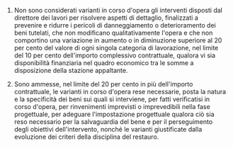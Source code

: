 1. Non sono considerati varianti in corso d'opera gli interventi disposti dal direttore dei lavori per risolvere aspetti di dettaglio, finalizzati a prevenire e ridurre i pericoli di danneggiamento o deterioramento dei beni tutelati, che non modificano qualitativamente l'opera e che non comportino una variazione in aumento o in diminuzione superiore al 20 per cento del valore di ogni singola categoria di lavorazione, nel limite del 10 per cento dell'importo complessivo contrattuale, qualora vi sia disponibilità finanziaria nel quadro economico tra le somme a disposizione della stazione appaltante.

2. Sono ammesse, nel limite del 20 per cento in più dell'importo contrattuale, le varianti in corso d'opera rese necessarie, posta la natura e la specificità dei beni sui quali si interviene, per fatti verificatisi in corso d'opera, per rinvenimenti imprevisti o imprevedibili nella fase progettuale, per adeguare l'impostazione progettuale qualora ciò sia reso necessario per la salvaguardia del bene e per il perseguimento degli obiettivi dell'intervento, nonché le varianti giustificate dalla evoluzione dei criteri della disciplina del restauro.